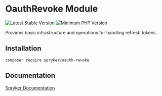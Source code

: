 # OauthRevoke Module
[![Latest Stable Version](https://poser.pugx.org/spryker/oauth-revoke/v/stable.svg)](https://packagist.org/packages/spryker/oauth-revoke)
[![Minimum PHP Version](https://img.shields.io/badge/php-%3E%3D%207.4-8892BF.svg)](https://php.net/)

Provides basic infrastructure and operations for handling refresh tokens.

## Installation

```
composer require spryker/oauth-revoke
```

## Documentation

[Spryker Documentation](https://docs.spryker.com)
